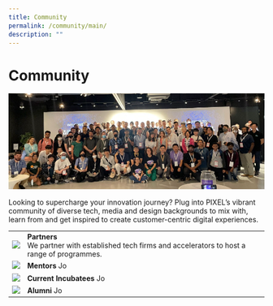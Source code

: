```yaml
---
title: Community
permalink: /community/main/
description: ""
---
```

<h1>Community</h1>

![](/images/Test/community_real.png)

Looking to supercharge your innovation journey? Plug into PIXEL’s vibrant community of diverse tech, media and design backgrounds to mix with, learn from and get inspired to create customer-centric digital experiences.

<table>
	<tr>
		<td><img src="https://drive.google.com/uc?export=view&amp;id=19hYZRT65SUxkaciaPSmxSYmRkbHy1LiX"></td>
		<td>
			<b>Partners</b>
			<br>We partner with established tech firms and accelerators to host a range of programmes.
		</td>
		<blockquote></blockquote>
	</tr>
		<tr>
		<td><img src="https://drive.google.com/uc?export=view&amp;id=1Ed8LYmqdB8HfiACMKBt9kENTFUimqd3W"></td>
		<td>
			<b>Mentors</b>
			Jo
		</td>
	</tr>
		<tr>
		<td><img src="https://drive.google.com/uc?export=view&amp;id=1-Ztfsn0qzxTdlIOTXfMMNoLY0_aG0Dlm"></td>
		<td>
			<b>Current Incubatees</b>
			Jo
		</td>
	</tr>
		<tr>
		<td><img src="https://drive.google.com/uc?export=view&amp;id=1dG3_WVtGSFeVsuE_uCxg7PiLAFW2xD1y"></td>
		<td>
			<b>Alumni</b>
			Jo
		</td>
	</tr>
</table>